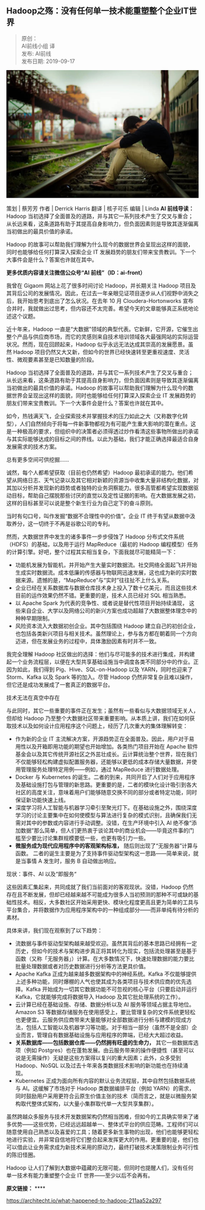 ## Hadoop之殇：没有任何单一技术能重塑整个企业IT世界  

> 原创：  
> AI前线小组 译  
> 发布: AI前线  
> 发布日期: 2019-09-17  

![image](images/1909-hadoopzsmyrhdyjznzszgqyitsj-0.jpeg)

策划 | 蔡芳芳  作者 | Derrick Harris  翻译 | 核子可乐  编辑 | Linda  **AI 前线导读：** Hadoop 当初选择了全面普及的道路，并与其它一系列技术产生了交叉与重合；从长远来看，这条道路有助于其提高自身影响力，但负面因素则是导致其逐渐偏离当初做出的最具价值的承诺。

Hadoop 的故事可以帮助我们理解为什么现今的数据世界会呈现出这样的面貌，同时也能够给任何打算深入探索企业 IT 发展趋势的朋友们带来宝贵教训。下一个大事件会是什么？答案也许就在其中。

**更多优质内容请关注微信公众号“AI 前线”（ID：ai-front）**

我曾在 Gigaom 网站上花了很多时间讨论 Hadoop，并长期关注 Hadoop 项目及其背后公司的发展情况。因此，在过去一年亲眼见证项目逐步从人们视野中消失之后，我开始思考到底出了怎么状况。在去年 10 月 Cloudera-Hortonworks 宣布合并时，我就做出过思考，但内容还不太完善。希望今天的文章能够真正系统地论述这个议题。

近十年来，Hadoop 一直是“大数据”领域的典型代表。它新鲜，它开源，它催生出整个产品与供应商市场，而它的灵感则来自技术培训领域各大最强网站的实际运营状况。然而，现在回顾起来，Hadoop 似乎永远无法达成其崇高的发展愿景。虽然 Hadoop 项目仍然又大又新，但如今的世界已经快速转至更重视速度、灵活性、微观要素甚至是已知数量的阶段。

Hadoop 当初选择了全面普及的道路，并与其它一系列技术产生了交叉与重合；从长远来看，这条道路有助于其提高自身影响力，但负面因素则是导致其逐渐偏离当初做出的最具价值的承诺。Hadoop 的故事可以帮助我们理解为什么现今的数据世界会呈现出这样的面貌，同时也能够给任何打算深入探索企业 IT 发展趋势的朋友们带来宝贵教训。下一个大事件会是什么？答案也许就在其中。

如今，热钱满天飞，企业探索技术并掌握技术的压力如此之大（又称数字化转型），人们自然倾向于将每一件新事物都视为有可能产生重大影响的潜在重点。这是一种极高的要求，但组织中的决策者必须得透过炒作看清这些事物所做出的承诺与其实际能够达成的目标之间的界线。以此为基础，我们才能正确选择最适合自身发展需求的技术方案。

总有更多空间可供挖掘……

诚然，每个人都希望获取（目前也仍然希望）Hadoop 最初承诺的能力。他们希望从网络日志、天气记录以及其它相对新颖的资源当中收集大量非结构化数据，对其加以分析并发现新的趋势或者独特的业务洞察能力。很多高管都希望实现数据驱动目标，帮助自己摆脱那些讨厌的直觉以及定性证据的影响。在大数据发展之初，这样的目标甚至可以说是整个新生行业为自己定下的奋斗原则。

当时有句口号，叫作发掘“数据不合理性中的价值”。企业 IT 终于有望从数据中汲取养分，这一切终于不再是谷歌公司的专利。

然而，大数据世界中发生的诸多事件一步步侵蚀了 Hadoop 分布式文件系统（HDFS）的基础，以及用于运行 MapReduce（最初的 Hadoop 编程模型）任务的计算引擎。好吧，整个过程其实相当复杂，下面我就尽可能精简一下：

* 功能机发展为智能机，并开始产生大量实时数据流。社交网络全面起飞并开始生成实时数据流。成本低廉的传感器与物联网迅速发展，这也成为新的实时数据来源。遗憾的是，“MapReduce”与“实时”往往扯不上什么关系。
* 企业已经在关系数据库与数据仓库技术身上投入了数十亿美元，而且这些技术目前的运作效果仍然不错。更重要的是，技术人员已经对 SQL 相当熟悉。
* 以 Apache Spark 为代表的竞争性、或者说是替代性项目开始持续涌现， 这些来自企业、大学以及网络公司的新兴方案也成功超越了大数据整体理念中的种种早期限制。
* 风险资本流入大数据初创企业。其中包括围绕 Hadoop 建立自己的初创企业，也包括各类新兴项目与相关技术。虽然理论上，参与各方都在朝着同一个方向迈进，但在发展业务的过程中，具体激励因素有时并不一致。

我完全理解 Hadoop 社区做出的选择：他们与尽可能多的技术进行集成，并构建起一个业务流程层，以便在大型共享基础设施当中调度各类不同部分中的作业。正因为如此，我们得到 Pig、Hive、SQL-on-Hadoop 以及 YARN，同时也迎来了 Storm、Kafka 以及 Spark 等的加入。尽管 Hadoop 仍然非常复杂且难以操作，但它还是成功发展成了一套真正的数据平台。

技术无法在真空中存在

与此同时，其它一些重要的事件正在发生；虽然有一些看似与大数据领域无关人，但却给 Hadoop 乃至整个大数据社区带来重要影响。从本质上讲，我们在如何获取技术以及如何设计应用程序这个问题上，经历了几次重大的集体理解转变：

* 作为新的企业 IT 主流解决方案，开源趋势正在全面普及。因此，用户对于易用性以及开箱即用功能的期望也开始增加。各类热门项目开始在 Apache 软件基金会以及其它传统开源社区之外茁壮成长。云计算统治整个世界，现在我们不仅能够轻松构建虚拟配置服务器，还能够以更低的成本存储大量数据，并使用管理服务处理特定用例——例如，通过 MapReduce 进行数据处理。
* Docker 与 Kubernetes 的诞生。二者的到来，共同开启了人们对于应用程序及基础设施打包与管理的新思路。更重要的是，二者的模块化设计吸引到各大社区的高度关注，意味着用户们能够随意交换不同的部分或者特定功能，同时保证新功能快速上线。
* 深度学习将人工智能与机器学习牵引至聚光灯下。在基础设施之外，围绕深度学习的讨论主要集中在如何使模型与算法进行复杂的模式识别，且确保我们无需对其中的参数或内容进行手动调整。没错，在生产环境中引入 AI 绝不像“添加数据”那么简单，但人们更热衷于谈论其中的商业机会——毕竟这件事的门槛至少要比讨论集群规模要低一些，也更有吸引力一些。
*  **微服务成为现代应用程序中的客观架构标准，** 随后则出现了“无服务器”计算与函数。 二者的诞生主要是为了支持事件驱动型架构这一思路——简单来说，就是当事情 A 发生时，服务 B 自动做出响应。

现状：事件、AI 以及“即服务“

这些因素汇集起来，共同成就了我们当前面对的客观现状。没错，Hadoop 仍然存在且不断发展，但却已经越来越不可能成为很多人当初预测的那种不可或缺的基础性技术。相反，大多数社区开始采用更快、模块化程度更高且更为简单的工具与平台集合，并将数据作为应用程序架构中的一种组成部分——而非单纯有待分析的素材。

具体来讲，我们现在观察到了以下趋势：

* 流数据与事件驱动型架构越来越受欢迎。虽然其背后的基本思路已经拥有一定历史，但如今的技术与架构进步真正将其转化为现实，包括流处理甚至是基于函数（又称「无服务器」）计算。在大多数情况下，快速处理数据的能力要比批量处理数据或者对历史数据进行分析等方法更具价值。
* Apache Kafka 正成为越来越多数据架构中的神经系统。Kafka 不仅能够提供上述多种功能，同时爆棚的人气也使其成为各类项目与技术供应商的优先选择。Kafka 开始成为一切其它数据功能不可忽视的核心平台（只要启动并运行 Kafka，它就能够完成将数据导入 Hadoop 及其它批处理系统的工作）。
* 云计算已经在基础设施、存储、数据分析以及 AI 服务等领域占据主导地位。Amazon S3 等数据存储服务在使用感受上，要比管理复杂的文件系统更轻松也更便宜。云服务供应商带来大量能够对全部数据进行分析与建模的现成方法，包括人工智能以及机器学习等功能。对于相当一部分（虽然不是全部）企业而言，管理自有数据基础设施与应用程序的弊端，已经大大超过收益。
*  **关系数据库——包括数据仓库——仍然拥有旺盛的生命力，** 其它一些数据库选项（例如 Postgres）也在蓬勃发展。由云服务带来的操作便捷性（甚至可以说是无需操作）无疑是这些方案得以复兴的重大因素；此外，众多受到 Hadoop、NoSQL 以及过去十年来各类数据技术影响的新功能也在持续涌现。
* Kubernetes 正成为面向所有内容的默认业务流程层，其中自然包括数据系统与 AI。这缓解了市场对于 Hadoop 类数据编排平台（例如 YARN）的需求，同时鼓励用户采用更符合云原生价值主张的技术（简而言之，就是以微服务架构取代整体式架构，以大量小集群取代单一大型共享集群）。

虽然跨越众多服务与技术开发数据架构仍然相当困难，但如今的工具确实带来了诸多优势——这些优势，已经远远超越单一、整体式平台的供应范畴。工程师们可以随意使用自己熟悉以及喜爱的工具；随着更多新生事物的出现，他们也能够更轻松地进行实验，并非常自信地将它们整合起来发挥更大的作用。更重要的是，他们也可以借此让业务需求成为新技术采用的原动力，最终打破技术决策限制业务可行性的陈旧怪圈。

Hadoop 让人们了解到大数据中蕴藏的无限可能，但同时也提醒人们，没有任何单一技术有能力重塑整个企业 IT 世界——至少以后不会再有。

**原文链接：** ****

https://architecht.io/what-happened-to-hadoop-211aa52a297
